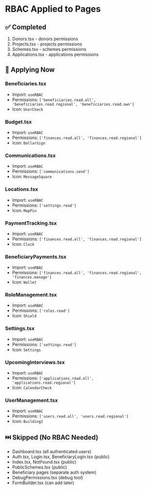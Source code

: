 # RBAC Applied to Pages

## ✅ Completed
1. Donors.tsx - donors permissions
2. Projects.tsx - projects permissions  
3. Schemes.tsx - schemes permissions
4. Applications.tsx - applications permissions

## 🔄 Applying Now

### Beneficiaries.tsx
- Import: `useRBAC`
- Permissions: `['beneficiaries.read.all', 'beneficiaries.read.regional', 'beneficiaries.read.own']`
- Icon: `UserCheck`

### Budget.tsx
- Import: `useRBAC`
- Permissions: `['finances.read.all', 'finances.read.regional']`
- Icon: `DollarSign`

### Communications.tsx
- Import: `useRBAC`
- Permissions: `['communications.send']`
- Icon: `MessageSquare`

### Locations.tsx
- Import: `useRBAC`
- Permissions: `['settings.read']`
- Icon: `MapPin`

### PaymentTracking.tsx
- Import: `useRBAC`
- Permissions: `['finances.read.all', 'finances.read.regional']`
- Icon: `Clock`

### BeneficiaryPayments.tsx
- Import: `useRBAC`
- Permissions: `['finances.read.all', 'finances.read.regional', 'finances.manage']`
- Icon: `Wallet`

### RoleManagement.tsx
- Import: `useRBAC`
- Permissions: `['roles.read']`
- Icon: `Shield`

### Settings.tsx
- Import: `useRBAC`
- Permissions: `['settings.read']`
- Icon: `Settings`

### UpcomingInterviews.tsx
- Import: `useRBAC`
- Permissions: `['applications.read.all', 'applications.read.regional']`
- Icon: `CalendarCheck`

### UserManagement.tsx
- Import: `useRBAC`
- Permissions: `['users.read.all', 'users.read.regional']`
- Icon: `Building2`

## ⏭️ Skipped (No RBAC Needed)
- Dashboard.tsx (all authenticated users)
- Auth.tsx, Login.tsx, BeneficiaryLogin.tsx (public)
- Index.tsx, NotFound.tsx (public)
- PublicSchemes.tsx (public)
- Beneficiary pages (separate auth system)
- DebugPermissions.tsx (debug tool)
- FormBuilder.tsx (can add later)
